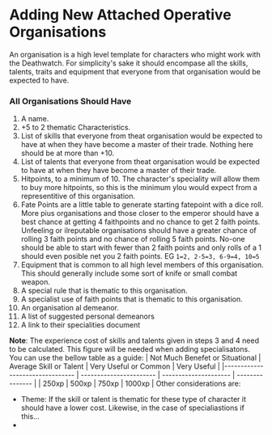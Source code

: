 # Adding New Attached Operative Organisations

An organisation is a high level template for characters who might work with the Deathwatch. For simplicity's sake it should encompase all the skills, talents, traits and equipment that everyone from that organisation would be expected to have.

### All Organisations Should Have
1. A name.
2. +5 to 2 thematic Characteristics.
3. List of skills that everyone from theat organisation would be expected to have at when they have become a master of their trade. Nothing here should be at more than +10.
4. List of talents that everyone from theat organisation would be expected to have at when they have become a master of their trade. 
5. Hitpoints, to a minimum of 10. The character's speciality will allow them to buy more hitpoints, so this is the minimum ylou would expect from a representitive of this organisation.
6. Fate Points are a little table to generate starting fatepoint with a dice roll. More pius organisations and those closer to the emperor should have a best chance at getting 4 faithpoints and no chance to get 2 faith points. Unfeeling or ilreputable organisations should have a greater chance of rolling 3 faith points and no chance of rolling 5 faith points. No-one should be able to start with fewer than 2 faith points and only rolls of a 1 should even posible net you 2 faith points. EG `1=2, 2-5=3, 6-9=4, 10=5`
7. Equipment that is common to all high level members of this organisation. This should generally include some sort of knife or small combat weapon.
8. A special rule that is thematic to this organisation.
9. A specialist use of faith points that is thematic to this organisation.
10. An organisation al demeanor.
11. A list of suggested personal demeanors
12. A link to their specialities document

**Note**: The experience cost of skills and talents given in steps 3 and 4 need to be calculated. This figure will be needed when adding specialisatons. You can use the bellow table as a guide:
| Not Much Benefet or Situational | Average Skill or Talent | Very Useful or Common |   Very Useful   |
|-------------------------------- | ----------------------- | --------------------- | --------------- |
|              250xp              |           500xp         |          750xp        |      1000xp     |
Other considerations are:
* Theme: If the skill or talent is thematic for these type of character it should have a lower cost. Likewise, in the case of specialiastions if this...
* 
